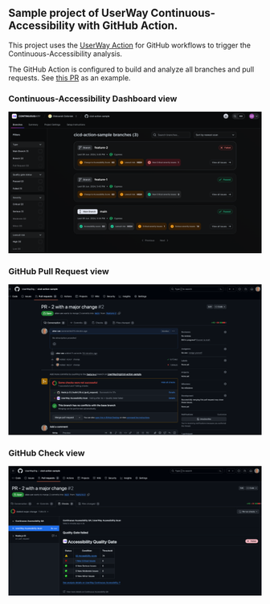 ## Sample project of UserWay Continuous-Accessibility with GitHub Action.

This project uses the [UserWay Action](https://github.com/UserWayOrg/cicd-action) for GitHub workflows to trigger the Continuous-Accessibility analysis.

The GitHub Action is configured to build and analyze all branches and pull requests. See [this PR](https://github.com/UserWayOrg/cicd-action-sample/pull/2) as an example.

### Continuous-Accessibility Dashboard view
![img_0_dash.png](img_0_dash.png)

### GitHub Pull Request view

![img_1_pr.png](img_1_pr.png)

### GitHub Check view

![img_2_check.png](img_2_check.png)
